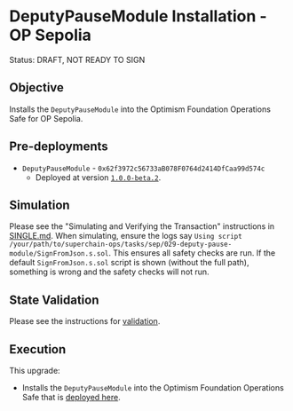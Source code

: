 # DeputyPauseModule Installation - OP Sepolia

Status: DRAFT, NOT READY TO SIGN

## Objective

Installs the `DeputyPauseModule` into the Optimism Foundation Operations Safe for OP Sepolia.

## Pre-deployments

- `DeputyPauseModule` - `0x62f3972c56733aB078F0764d2414DfCaa99d574c`
  - Deployed at version [`1.0.0-beta.2`](https://github.com/ethereum-optimism/optimism/blob/cf7a37b6b9f46e259b4ecf5c709f465f63a5e0fd/packages/contracts-bedrock/src/safe/DeputyPauseModule.sol#L90).

## Simulation

Please see the "Simulating and Verifying the Transaction" instructions in [SINGLE.md](../../../SINGLE.md).
When simulating, ensure the logs say `Using script /your/path/to/superchain-ops/tasks/sep/029-deputy-pause-module/SignFromJson.s.sol`.
This ensures all safety checks are run. If the default `SignFromJson.s.sol` script is shown (without the full path), something is wrong and the safety checks will not run.

## State Validation

Please see the instructions for [validation](../029-deputy-pause-module/VALIDATION.md).

## Execution

This upgrade:

- Installs the `DeputyPauseModule` into the Optimism Foundation Operations Safe that is [deployed here](https://sepolia.etherscan.io/address/0x62f3972c56733aB078F0764d2414DfCaa99d574c#code).
